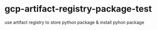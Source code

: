# gcp-artifact-registry-package-test
use artifact registry to store python package &amp; install pyhon package
